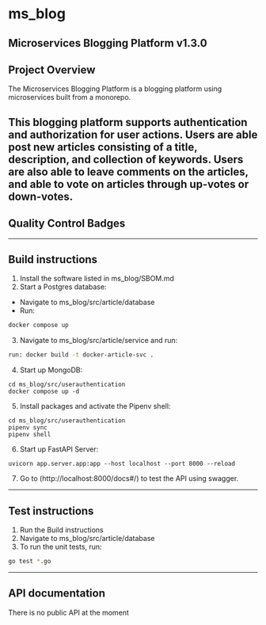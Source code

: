 # ms_blog
Microservices Blogging Platform v1.3.0
---
## Project Overview
The Microservices Blogging Platform is a blogging platform using microservices built from a monorepo. 

This blogging platform supports authentication and authorization for user actions. Users are able post new articles consisting of a title, description, and collection of keywords. Users are also able to leave comments on the articles, and able to vote on articles through up-votes or down-votes.
---
## Quality Control Badges
---
## Build instructions
1. Install the software listed in ms_blog/SBOM.md
2. Start a Postgres database:
* Navigate to ms_blog/src/article/database
* Run: 
```bash
docker compose up
```
3. Navigate to ms_blog/src/article/service and run:
```bash
run: docker build -t docker-article-svc .
```
4. Start up MongoDB:
```Console
cd ms_blog/src/userauthentication
docker compose up -d
```
5. Install packages and activate the Pipenv shell:
```Console
cd ms_blog/src/userauthentication
pipenv sync
pipenv shell
```
6. Start up FastAPI Server:
```Console
uvicorn app.server.app:app --host localhost --port 8000 --reload
```
7. Go to (http://localhost:8000/docs#/) to test the API using swagger.
---
## Test instructions
1. Run the Build instructions
2. Navigate to ms_blog/src/article/database
3. To run the unit tests, run: 
```bash
go test *.go
```
---
## API documentation
There is no public API at the moment

